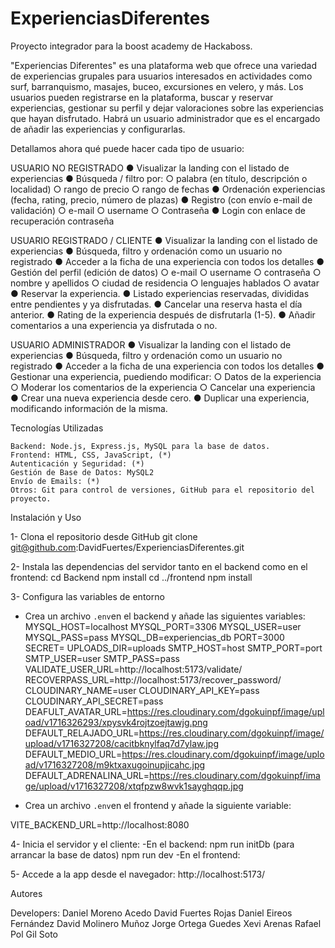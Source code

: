# ExperienciasDiferentes

Proyecto integrador para la boost academy de Hackaboss.

"Experiencias Diferentes" es una plataforma web que ofrece una variedad de experiencias grupales para usuarios interesados en actividades como surf, barranquismo, masajes, buceo, excursiones en velero, y más. Los usuarios pueden registrarse en la plataforma, buscar y reservar experiencias, gestionar su perfil y dejar valoraciones sobre las experiencias que hayan disfrutado. Habrá un usuario administrador que es el encargado de añadir las experiencias y configurarlas.

Detallamos ahora qué puede hacer cada tipo de usuario:

USUARIO NO REGISTRADO
● Visualizar la landing con el listado de experiencias
● Búsqueda / filtro por:
○ palabra (en título, descripción o localidad)
○ rango de precio
○ rango de fechas
● Ordenación experiencias (fecha, rating, precio, número de plazas)
● Registro (con envío e-mail de validación)
○ e-mail
○ username
○ Contraseña
● Login con enlace de recuperación contraseña

USUARIO REGISTRADO / CLIENTE
● Visualizar la landing con el listado de experiencias
● Búsqueda, filtro y ordenación como un usuario no registrado
● Acceder a la ficha de una experiencia con todos los detalles
● Gestión del perfil (edición de datos)
○ e-mail
○ username
○ contraseña
○ nombre y apellidos
○ ciudad de residencia
○ lenguajes hablados
○ avatar
● Reservar la experiencia.
● Listado experiencias reservadas, divididas entre pendientes y ya disfrutadas.
● Cancelar una reserva hasta el día anterior.
● Rating de la experiencia después de disfrutarla (1-5).
● Añadir comentarios a una experiencia ya disfrutada o no.

USUARIO ADMINISTRADOR
● Visualizar la landing con el listado de experiencias
● Búsqueda, filtro y ordenación como un usuario no registrado
● Acceder a la ficha de una experiencia con todos los detalles
● Gestionar una experiencia, puediendo modificar:
○ Datos de la experiencia
○ Moderar los comentarios de la experiencia
○ Cancelar una experiencia
● Crear una nueva experiencia desde cero.
● Duplicar una experiencia, modificando información de la misma.

Tecnologías Utilizadas

    Backend: Node.js, Express.js, MySQL para la base de datos.
    Frontend: HTML, CSS, JavaScript, (*)
    Autenticación y Seguridad: (*)
    Gestión de Base de Datos: MySQL2
    Envío de Emails: (*)
    Otros: Git para control de versiones, GitHub para el repositorio del proyecto.

Instalación y Uso

1- Clona el repositorio desde GitHub
git clone git@github.com:DavidFuertes/ExperienciasDiferentes.git

2- Instala las dependencias del servidor tanto en el backend como en el frontend:
cd Backend
npm install
cd ../frontend
npm install

3- Configura las variables de entorno

- Crea un archivo `.env`en el backend y añade las siguientes variables:
  MYSQL_HOST=localhost
  MYSQL_PORT=3306
  MYSQL_USER=user
  MYSQL_PASS=pass
  MYSQL_DB=experiencias_db
  PORT=3000
  SECRET=
  UPLOADS_DIR=uploads
  SMTP_HOST=host
  SMTP_PORT=port
  SMTP_USER=user
  SMTP_PASS=pass
  VALIDATE_USER_URL=http://localhost:5173/validate/
  RECOVERPASS_URL=http://localhost:5173/recover_password/
  CLOUDINARY_NAME=user
  CLOUDINARY_API_KEY=pass
  CLOUDINARY_API_SECRET=pass
  DEAFULT_AVATAR_URL=https://res.cloudinary.com/dgokuinpf/image/upload/v1716326293/xpysvk4rojtzoejtawjg.png
  DEFAULT_RELAJADO_URL=https://res.cloudinary.com/dgokuinpf/image/upload/v1716327208/cacitbknylfaq7d7ylaw.jpg
  DEFAULT_MEDIO_URL=https://res.cloudinary.com/dgokuinpf/image/upload/v1716327208/m9ktxaxugoinupjicahc.jpg
  DEFAULT_ADRENALINA_URL=https://res.cloudinary.com/dgokuinpf/image/upload/v1716327208/xtqfpzw8wvk1sayghqqp.jpg

- Crea un archivo `.env`en el frontend y añade la siguiente variable:

VITE_BACKEND_URL=http://localhost:8080

4- Inicia el servidor y el cliente:
-En el backend:
npm run initDb (para arrancar la base de datos)
npm run dev
-En el frontend:

5- Accede a la app desde el navegador:
http://localhost:5173/

Autores

Developers:
Daniel Moreno Acedo
David Fuertes Rojas
Daniel Eireos Fernández
David Molinero Muñoz
Jorge Ortega Guedes
Xevi Arenas Rafael
Pol Gil Soto
